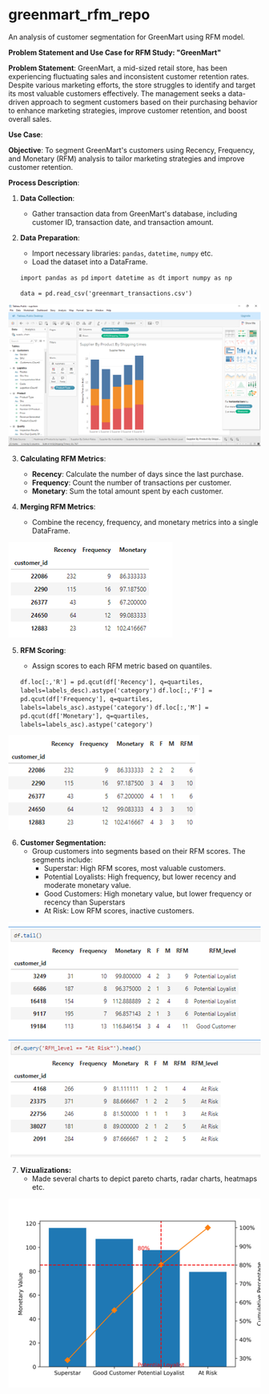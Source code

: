 # greenmart_rfm_repo
An analysis of customer segmentation for GreenMart using RFM model.

**Problem Statement and Use Case for RFM Study: "GreenMart"**

**Problem Statement**:
GreenMart, a mid-sized retail store, has been experiencing fluctuating sales and inconsistent customer retention rates. Despite various marketing efforts, the store struggles to identify and target its most valuable customers effectively. The management seeks a data-driven approach to segment customers based on their purchasing behavior to enhance marketing strategies, improve customer retention, and boost overall sales.

**Use Case**:

**Objective**: To segment GreenMart's customers using Recency, Frequency, and Monetary (RFM) analysis to tailor marketing strategies and improve customer retention.

**Process Description**:

1. **Data Collection**:
   - Gather transaction data from GreenMart's database, including customer ID, transaction date, and transaction amount.

2. **Data Preparation**:
   - Import necessary libraries: `pandas`, `datetime`, `numpy` etc.
   - Load the dataset into a DataFrame.


   `import pandas as pd`
   `import datetime as dt`
   `import numpy as np`

   `data = pd.read_csv('greenmart_transactions.csv')`

![GreenMart Head](<Images/Screenshot (79).png>)

3. **Calculating RFM Metrics**:
   - **Recency**: Calculate the number of days since the last purchase.
   - **Frequency**: Count the number of transactions per customer.
   - **Monetary**: Sum the total amount spent by each customer.


4. **Merging RFM Metrics**:
   - Combine the recency, frequency, and monetary metrics into a single DataFrame.
  
![RFM](<Images/Screenshot (160).png>)

5. **RFM Scoring**:
   - Assign scores to each RFM metric based on quantiles.

    `df.loc[:,'R'] = pd.qcut(df['Recency'], q=quartiles, labels=labels_desc).astype('category')`
    `df.loc[:,'F'] = pd.qcut(df['Frequency'], q=quartiles, labels=labels_asc).astype('category')`
    `df.loc[:,'M'] = pd.qcut(df['Monetary'], q=quartiles, labels=labels_asc).astype('category')`

![RFM scores](<Images/Screenshot (162).png>)

6. **Customer Segmentation:**
    - Group customers into segments based on their RFM scores.
    The segments include:
        - Superstar: High RFM scores, most valuable customers.
        - Potential Loyalists: High frequency, but lower recency and moderate monetary value.
        - Good Customers: High monetary value, but lower frequency or recency than Superstars
        - At Risk: Low RFM scores, inactive customers.

![RFM Segment](<Images/Screenshot (164).png>)

7. **Vizualizations:**
    - Made several charts to depict pareto charts, radar charts, heatmaps etc.

![RFM Pareto Chart](Images/pareto_rfm.jpg)